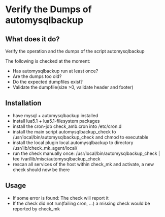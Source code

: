 # Verify the Dumps of automysqlbackup

## What does it do?

Verify the operation and the dumps of the script automysqlbackup

The following is checked at the moment:

 * Has automysqlbackup run at least once?
 * Are the dumps too old?
 * Do the expected dumpfiles exist?
 * Validate the dumpfile(size >0, validate header and footer)

## Installation

 * have mysql + automysqlbackup installed
 * install lua5.1 + lua5.1-filesystem packages
 * install the cron-job check_amb.cron into /etc/cron.d
 * install the main script automysqlbackup_check to /usr/local/bin/automysqlbackup_check and chmod to executable 
 * install the local plugin local.automysqlbackup to directory /usr/lib/check_mk_agent/local/
 * run the check manually once: /usr/local/bin/automysqlbackup_check | tee /var/lib/misc/automysqlbackup_check 
 * rescan all services of the host within check_mk and activate, a new check should now be there

## Usage 

 * If some error is found: The check will report it
 * If the check did not run(failing cron, ...) a missing check would be reported by check_mk
